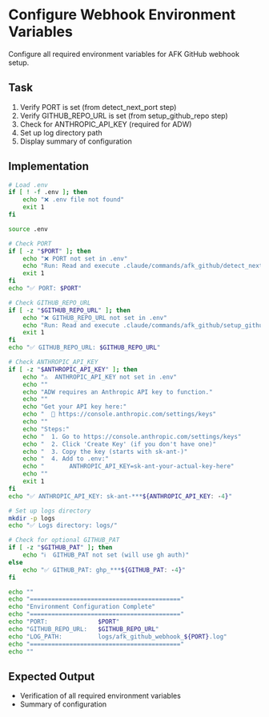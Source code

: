 # Configure Webhook Environment Variables

Configure all required environment variables for AFK GitHub webhook setup.

## Task

1. Verify PORT is set (from detect_next_port step)
2. Verify GITHUB_REPO_URL is set (from setup_github_repo step)
3. Check for ANTHROPIC_API_KEY (required for ADW)
4. Set up log directory path
5. Display summary of configuration

## Implementation

```bash
# Load .env
if [ ! -f .env ]; then
    echo "❌ .env file not found"
    exit 1
fi

source .env

# Check PORT
if [ -z "$PORT" ]; then
    echo "❌ PORT not set in .env"
    echo "Run: Read and execute .claude/commands/afk_github/detect_next_port.md"
    exit 1
fi
echo "✅ PORT: $PORT"

# Check GITHUB_REPO_URL
if [ -z "$GITHUB_REPO_URL" ]; then
    echo "❌ GITHUB_REPO_URL not set in .env"
    echo "Run: Read and execute .claude/commands/afk_github/setup_github_repo.md"
    exit 1
fi
echo "✅ GITHUB_REPO_URL: $GITHUB_REPO_URL"

# Check ANTHROPIC_API_KEY
if [ -z "$ANTHROPIC_API_KEY" ]; then
    echo "⚠️  ANTHROPIC_API_KEY not set in .env"
    echo ""
    echo "ADW requires an Anthropic API key to function."
    echo ""
    echo "Get your API key here:"
    echo "  🔗 https://console.anthropic.com/settings/keys"
    echo ""
    echo "Steps:"
    echo "  1. Go to https://console.anthropic.com/settings/keys"
    echo "  2. Click 'Create Key' (if you don't have one)"
    echo "  3. Copy the key (starts with sk-ant-)"
    echo "  4. Add to .env:"
    echo "       ANTHROPIC_API_KEY=sk-ant-your-actual-key-here"
    echo ""
    exit 1
fi
echo "✅ ANTHROPIC_API_KEY: sk-ant-***${ANTHROPIC_API_KEY: -4}"

# Set up logs directory
mkdir -p logs
echo "✅ Logs directory: logs/"

# Check for optional GITHUB_PAT
if [ -z "$GITHUB_PAT" ]; then
    echo "ℹ️  GITHUB_PAT not set (will use gh auth)"
else
    echo "✅ GITHUB_PAT: ghp_***${GITHUB_PAT: -4}"
fi

echo ""
echo "=========================================="
echo "Environment Configuration Complete"
echo "=========================================="
echo "PORT:              $PORT"
echo "GITHUB_REPO_URL:   $GITHUB_REPO_URL"
echo "LOG_PATH:          logs/afk_github_webhook_${PORT}.log"
echo "=========================================="
echo ""
```

## Expected Output

- Verification of all required environment variables
- Summary of configuration
